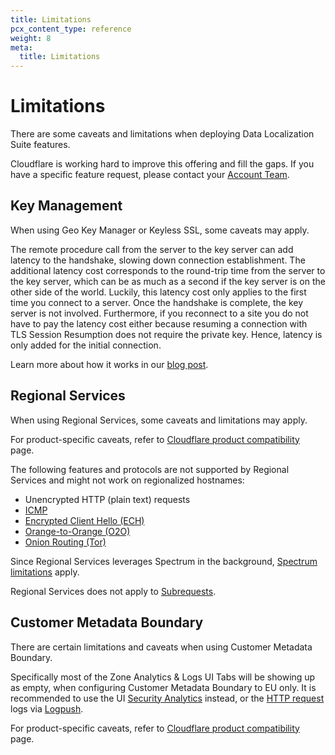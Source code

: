 ```yaml
---
title: Limitations
pcx_content_type: reference
weight: 8
meta:
  title: Limitations
---
```


# Limitations

There are some caveats and limitations when deploying Data Localization Suite features.

Cloudflare is working hard to improve this offering and fill the gaps. If you have a specific feature request, please contact your [Account Team](/support/contacting-cloudflare-support/).

## Key Management

When using Geo Key Manager or Keyless SSL, some caveats may apply.

The remote procedure call from the server to the key server can add latency to the handshake, slowing down connection establishment. The additional latency cost corresponds to the round-trip time from the server to the key server, which can be as much as a second if the key server is on the other side of the world. Luckily, this latency cost only applies to the first time you connect to a server. Once the handshake is complete, the key server is not involved. Furthermore, if you reconnect to a site you do not have to pay the latency cost either because resuming a connection with TLS Session Resumption does not require the private key. Hence, latency is only added for the initial connection.

Learn more about how it works in our [blog post](https://blog.cloudflare.com/geo-key-manager-how-it-works/).

## Regional Services

When using Regional Services, some caveats and limitations may apply.

For product-specific caveats, refer to [Cloudflare product compatibility](/data-localization/compatibility/) page.

The following features and protocols are not supported by Regional Services and might not work on regionalized hostnames:

- Unencrypted HTTP (plain text) requests
- [ICMP](https://www.cloudflare.com/learning/ddos/glossary/internet-control-message-protocol-icmp/)
- [Encrypted Client Hello (ECH)](/ssl/edge-certificates/ech/)
- [Orange-to-Orange (O2O)](/cloudflare-for-platforms/cloudflare-for-saas/saas-customers/how-it-works/)
- [Onion Routing (Tor)](/network/onion-routing/)

Since Regional Services leverages Spectrum in the background, [Spectrum limitations](/spectrum/reference/limitations/) apply.

Regional Services does not apply to [Subrequests](/workers/platform/limits/#subrequests).

## Customer Metadata Boundary

There are certain limitations and caveats when using Customer Metadata Boundary.

Specifically most of the Zone Analytics & Logs UI Tabs will be showing up as empty, when configuring Customer Metadata Boundary to EU only. It is recommended to use the UI [Security Analytics](/waf/analytics/security-analytics/) instead, or the [HTTP request](/logs/reference/log-fields/zone/http_requests/) logs via [Logpush](/logs/about/).

For product-specific caveats, refer to [Cloudflare product compatibility](/data-localization/compatibility/) page.